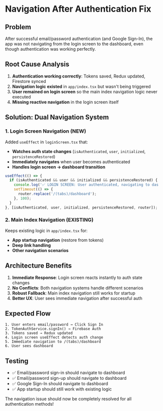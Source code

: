 # Navigation After Authentication Fix

## Problem
After successful email/password authentication (and Google Sign-In), the app was not navigating from the login screen to the dashboard, even though authentication was working perfectly.

## Root Cause Analysis
1. **Authentication working correctly**: Tokens saved, Redux updated, Firestore synced
2. **Navigation logic existed** in `app/index.tsx` but wasn't being triggered
3. **User remained on login screen** so the main index navigation logic never executed
4. **Missing reactive navigation** in the login screen itself

## Solution: Dual Navigation System

### 1. Login Screen Navigation (NEW)
Added `useEffect` in `loginScreen.tsx` that:
- **Watches auth state changes** (`isAuthenticated`, `user`, `initialized`, `persistenceRestored`)
- **Immediately navigates** when user becomes authenticated
- **Handles login screen → dashboard transition**

```typescript
useEffect(() => {
  if (isAuthenticated && user && initialized && persistenceRestored) {
    console.log('✅ LOGIN SCREEN: User authenticated, navigating to dashboard...');
    setTimeout(() => {
      router.replace('/(tabs)/dashboard');
    }, 100);
  }
}, [isAuthenticated, user, initialized, persistenceRestored, router]);
```

### 2. Main Index Navigation (EXISTING)
Keeps existing logic in `app/index.tsx` for:
- **App startup navigation** (restore from tokens)
- **Deep link handling**
- **Other navigation scenarios**

## Architecture Benefits
1. **Immediate Response**: Login screen reacts instantly to auth state changes
2. **No Conflicts**: Both navigation systems handle different scenarios
3. **Robust Fallback**: Main index navigation still works for startup
4. **Better UX**: User sees immediate navigation after successful auth

## Expected Flow
```
1. User enters email/password → Click Sign In
2. TokenAuthService.signIn() → Firebase Auth
3. Tokens saved → Redux updated
4. Login screen useEffect detects auth change
5. Immediate navigation to /(tabs)/dashboard
6. User sees dashboard
```

## Testing
- ✅ Email/password sign-in should navigate to dashboard
- ✅ Email/password sign-up should navigate to dashboard  
- ✅ Google Sign-In should navigate to dashboard
- ✅ App startup should still work with existing logic

The navigation issue should now be completely resolved for all authentication methods!
